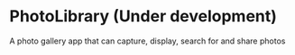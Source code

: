 # PhotoLibrary (Under development)
A photo gallery app that can capture, display, search for and share photos
